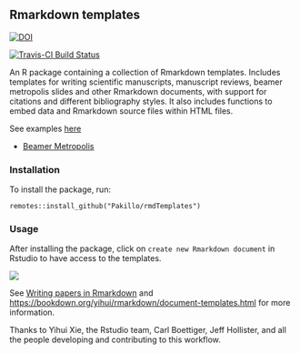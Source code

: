 ## Rmarkdown templates

[![DOI](https://zenodo.org/badge/doi/10.5281/zenodo.51346.svg)](http://dx.doi.org/10.5281/zenodo.51346)

[![Travis-CI Build Status](https://travis-ci.org/Pakillo/rmdTemplates.svg?branch=master)](https://travis-ci.org/Pakillo/rmdTemplates)


An R package containing a collection of Rmarkdown templates. Includes templates for writing scientific manuscripts, manuscript reviews, beamer metropolis slides and other Rmarkdown documents, with support for citations and different bibliography styles. It also includes functions to embed data and Rmarkdown source files within HTML files. 

See examples [here](https://github.com/Pakillo/rmdTemplates/tree/master/inst/examples)

- [Beamer Metropolis](https://github.com/Pakillo/rmdTemplates/tree/master/inst/examples/beamer_metropolis_example.pdf)



### Installation

To install the package, run:

```{r}
remotes::install_github("Pakillo/rmdTemplates")
```


### Usage

After installing the package, click on `create new Rmarkdown document` in Rstudio
to have access to the templates. 

![](https://sites.google.com/site/rodriguezsanchezf/news/writingpapersinrmarkdown/NewRmarkdown.PNG?attredirects=0)

See [Writing papers in Rmarkdown](https://frodriguezsanchez.net/post/writing-papers-in-rmarkdown/) and https://bookdown.org/yihui/rmarkdown/document-templates.html for 
more information.


Thanks to Yihui Xie, the Rstudio team, Carl Boettiger, Jeff Hollister, and all the people developing and contributing to this workflow.

